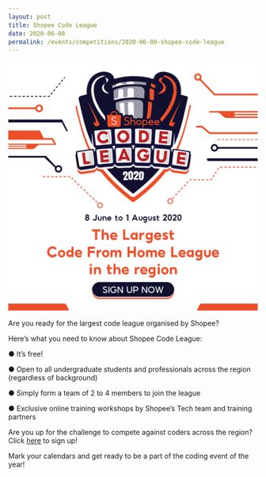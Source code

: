 ```yaml
---
layout: post
title: Shopee Code League
date: 2020-06-08
permalink: /events/competitions/2020-06-08-shopee-code-league
---
```


![overview image](/images/events/competitions/shopee.jpg)

Are you ready for the largest code league organised by Shopee?

Here’s what you need to know about Shopee Code League: 

●	It’s free!

●	Open to all undergraduate students and professionals across the region (regardless of background)

●	Simply form a team of 2 to 4 members to join the league

●	Exclusive online training workshops by Shopee’s Tech team and training partners


Are you up for the challenge to compete against coders across the region? Click <a href="careers.shopee.sg/codeleague" target="_blank">here</a> to sign up!

Mark your calendars and get ready to be a part of the coding event of the year!
